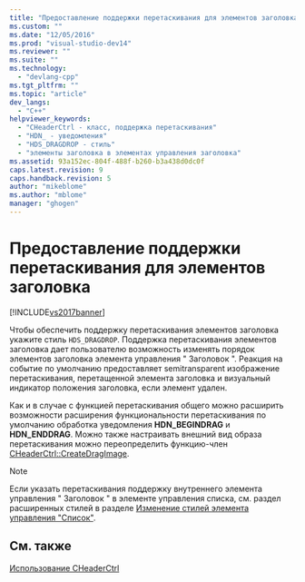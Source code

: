 ```yaml
---
title: "Предоставление поддержки перетаскивания для элементов заголовка | Microsoft Docs"
ms.custom: ""
ms.date: "12/05/2016"
ms.prod: "visual-studio-dev14"
ms.reviewer: ""
ms.suite: ""
ms.technology: 
  - "devlang-cpp"
ms.tgt_pltfrm: ""
ms.topic: "article"
dev_langs: 
  - "C++"
helpviewer_keywords: 
  - "CHeaderCtrl - класс, поддержка перетаскивания"
  - "HDN_ - уведомления"
  - "HDS_DRAGDROP - стиль"
  - "элементы заголовка в элементах управления заголовка"
ms.assetid: 93a152ec-804f-488f-b260-b3a438d0dc0f
caps.latest.revision: 9
caps.handback.revision: 5
author: "mikeblome"
ms.author: "mblome"
manager: "ghogen"
---
```

# Предоставление поддержки перетаскивания для элементов заголовка
[!INCLUDE[vs2017banner](../assembler/inline/includes/vs2017banner.md)]

Чтобы обеспечить поддержку перетаскивания элементов заголовка укажите стиль `HDS_DRAGDROP`.  Поддержка перетаскивания элементов заголовка дает пользователю возможность изменять порядок элементов заголовка элемента управления " Заголовок ".  Реакция на событие по умолчанию предоставляет semitransparent изображение перетаскивания, перетащенной элемента заголовка и визуальный индикатор положения заголовка, если элемент удален.  
  
 Как и в случае с функцией перетаскивания общего можно расширить возможности расширения функциональности перетаскивания по умолчанию обработка уведомления **HDN\_BEGINDRAG** и **HDN\_ENDDRAG**.  Можно также настраивать внешний вид образа перетаскивания можно переопределить функцию\-член [CHeaderCtrl::CreateDragImage](../Topic/CHeaderCtrl::CreateDragImage.md).  
  
> [!NOTE]
>  Если указать перетаскивания поддержку внутреннего элемента управления " Заголовок " в элементе управления списка, см. раздел расширенных стилей в разделе [Изменение стилей элемента управления "Список"](../Topic/Changing%20List%20Control%20Styles.md).  
  
## См. также  
 [Использование CHeaderCtrl](../mfc/using-cheaderctrl.md)
